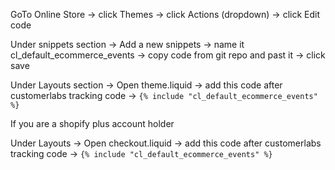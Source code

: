 GoTo Online Store  -> click Themes -> click Actions (dropdown) -> click Edit code

Under snippets section -> Add a new snippets -> name it cl_default_ecommerce_events -> copy code from git repo and past it -> click save

Under Layouts section ->  Open theme.liquid -> add this code after customerlabs tracking code -> `{% include "cl_default_ecommerce_events" %}`


If you are a  shopify plus account holder 

Under Layouts -> Open checkout.liquid -> add this code after customerlabs tracking code -> `{% include "cl_default_ecommerce_events" %}`

